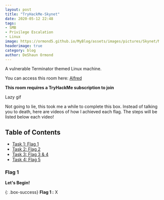 ```yaml
---
layout: post
title: "TryHackMe-Skynet"
date: 2020-05-12 22:48
tags: 
- SMB
- Privilege Escalation
- Linux
image: https://ormond5.github.io/MyBlog/assets/images/pictures/Skynet/Main.jpeg
headerimage: true
category: blog
author: DeShaun Ormond
---
```


A vulnerable Terminator themed Linux machine. 


You can access this room here: [Alfred](https://tryhackme.com/room/skynet)


__This room requires a TryHackMe subscription to join__

Lazy gif

Not going to lie, this took me a while to complete this box. Instead of talking you to death, here are videos of how I achieved each flag. The steps will be listed below each video!



## Table of Contents

- [Task 1: Flag 1 ](#Flag-1)
- [Task 2: Flag 2 ](#Flag-2)
- [Task 3: Flag 3 & 4](#Flag-3-&-4 )
- [Task 4: Flag 5](#Flag-5)


### Flag 1

**Let's Begin!**


{: .box-success}
**Flag 1 :** X 